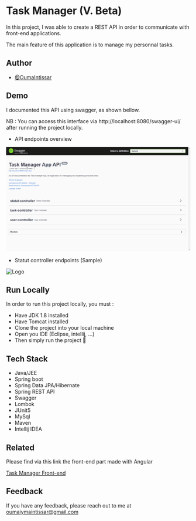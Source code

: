 
# Task Manager (V. Beta)

In this project, I was able to create a REST API in order to communicate with front-end applications.

The main feature of this application is to manage my personnal tasks.

## Author

- [@OumaIntissar](https://www.github.com/OumaIntissar)


## Demo

I documented this API using swagger, as shown bellow.

NB : You can access this interface via http://localhost:8080/swagger-ui/ after running the project locally.

- API endpoints overview

![Logo](docs/readme/API-Overview.gif)

- Statut controller endpoints (Sample)

![Logo](docs/readme/statut-Controller-endpoints.gif)

## Run Locally

In order to run this project locally, you must :

- Have JDK 1.8 installed
- Have Tomcat installed
- Clone the project into your local machine
- Open you IDE (Eclipse, intellij, ...)
- Then simply run the project 🤩


## Tech Stack

- Java/JEE
- Spring boot
- Spring Data JPA/Hibernate
- Spring REST API
- Swagger
- Lombok
- JUnit5
- MySql
- Maven
- Intellij IDEA


## Related

Please find via this link the front-end part made with Angular

[Task Manager Front-end](https://github.com/OumaIntissar/Task-management-app-fe)


## Feedback

If you have any feedback, please reach out to me at oumaiymaintissar@gmail.com

